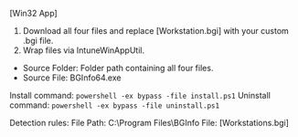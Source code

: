 [Win32 App]

1. Download all four files and replace [Workstation.bgi] with your custom .bgi file.
2. Wrap files via IntuneWinAppUtil.
  * Source Folder: Folder path containing all four files. 
  * Source File: BGInfo64.exe
  
Install command: ```powershell -ex bypass -file install.ps1```
Uninstall command: `powershell -ex bypass -file uninstall.ps1` 

Detection rules:
  File Path: C:\Program Files\BGInfo
  File: [Workstations.bgi]
  
